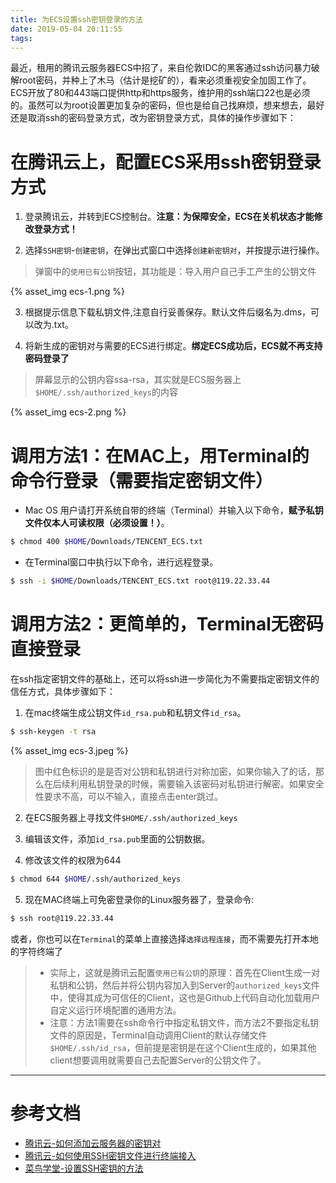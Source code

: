 ```yaml
---
title: 为ECS设置ssh密钥登录的方法
date: 2019-05-04 20:11:55
tags:
---
```


最近，租用的腾讯云服务器ECS中招了，来自伦敦IDC的黑客通过ssh访问暴力破解root密码，并种上了木马（估计是挖矿的），看来必须重视安全加固工作了。 
ECS开放了80和443端口提供http和https服务，维护用的ssh端口22也是必须的。虽然可以为root设置更加复杂的密码，但也是给自己找麻烦，想来想去，最好还是取消ssh的密码登录方式，改为密钥登录方式，具体的操作步骤如下：

# 在腾讯云上，配置ECS采用ssh密钥登录方式

1. 登录腾讯云，并转到ECS控制台。**注意：为保障安全，ECS在关机状态才能修改登录方式！**

2. 选择`SSH密钥`-`创建密钥`，在弹出式窗口中选择`创建新密钥对`，并按提示进行操作。

> 弹窗中的`使用已有公钥`按钮，其功能是：导入用户自己手工产生的公钥文件

{% asset_img ecs-1.png %}

3. 根据提示信息下载私钥文件,注意自行妥善保存。默认文件后缀名为.dms，可以改为.txt。

4. 将新生成的密钥对与需要的ECS进行绑定。**绑定ECS成功后，ECS就不再支持密码登录了**

> 屏幕显示的公钥内容ssa-rsa，其实就是ECS服务器上`$HOME/.ssh/authorized_keys`的内容

{% asset_img ecs-2.png %}

# 调用方法1：在MAC上，用Terminal的命令行登录（需要指定密钥文件）

- Mac OS 用户请打开系统自带的终端（Terminal）并输入以下命令，**赋予私钥文件仅本人可读权限（必须设置！）**。

``` bash
$ chmod 400 $HOME/Downloads/TENCENT_ECS.txt
```

- 在Terminal窗口中执行以下命令，进行远程登录。

``` bash
$ ssh -i $HOME/Downloads/TENCENT_ECS.txt root@119.22.33.44
```

# 调用方法2：更简单的，Terminal无密码直接登录

在ssh指定密钥文件的基础上，还可以将ssh进一步简化为不需要指定密钥文件的信任方式，具体步骤如下：

1. 在mac终端生成公钥文件`id_rsa.pub`和私钥文件`id_rsa`。

``` bash
$ ssh-keygen -t rsa
```

{% asset_img ecs-3.jpeg %}

> 图中红色标识的是是否对公钥和私钥进行对称加密，如果你输入了的话，那么在后续利用私钥登录的时候，需要输入该密码对私钥进行解密。如果安全性要求不高，可以不输入，直接点击enter跳过。

2. 在ECS服务器上寻找文件`$HOME/.ssh/authorized_keys`

3. 编辑该文件，添加`id_rsa.pub`里面的公钥数据。

4. 修改该文件的权限为644

``` bash
$ chmod 644 $HOME/.ssh/authorized_keys
```

5. 现在MAC终端上可免密登录你的Linux服务器了，登录命令:

``` bash
$ ssh root@119.22.33.44
```

或者，你也可以在`Terminal`的菜单上直接选择`选择远程连接`，而不需要先打开本地的字符终端了

> - 实际上，这就是腾讯云配置`使用已有公钥`的原理：首先在Client生成一对私钥和公钥，然后并将公钥内容加入到Server的`authorized_keys`文件中，使得其成为可信任的Client，这也是Github上代码自动化加载用户自定义运行环境配置的通用方法。
> - 注意：方法1需要在ssh命令行中指定私钥文件，而方法2不要指定私钥文件的原因是，Terminal自动调用Client的默认存储文件`$HOME/.ssh/id_rsa`，但前提是密钥是在这个Client生成的，如果其他client想要调用就需要自己去配置Server的公钥文件了。

---
# 参考文档

- [腾讯云-如何添加云服务器的密钥对](https://cloud.tencent.com/document/product/213/16691#1.-创建密钥)
- [腾讯云-如何使用SSH密钥文件进行终端接入](https://cloud.tencent.com/document/product/213/5436#.E4.BD.BF.E7.94.A8-ssh-.E7.99.BB.E5.BD.95.EF.BC.88.E6.9C.AC.E5.9C.B0.E7.B3.BB.E7.BB.9F.E4.B8.BA-linux.2Fmac-os.EF.BC.89)
- [菜鸟学堂-设置SSH密钥的方法](https://www.runoob.com/w3cnote/set-ssh-login-key.html)